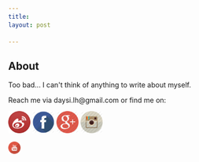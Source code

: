 ```yaml
---
title: 
layout: post

---
```

<div class="content">
	<div class="post">
<h2> About </h2>
<p>Too bad... I can't think of anything to write about myself.</p>
<p>Reach me via daysi.lh@gmail.com or find me on:</p>
<a target="_blank" href="http://www.weibo.com/tzungtzuli"><img src="/media/img/weibo.png" height="45" width="45"></a>
<a target="_blank" href="https://www.facebook.com/tzungtzuli"><img src="/media/img/facebook.png" height="45" width="45"></a>
<a target="_blank" href="https://plus.google.com/109915721717462682982/posts"><img src="/media/img/google+.png" height="45" width="45"></a>
<a target="_blank" href="http://instagram.com/tzungtzu"><img src="/media/img/instagram.png" height="45" width="45"></a>


<a target="_blank" href="https://www.youtube.com/channel/UCNlq1agDkgS5hbOTFk_CeYA"><img src="/media/img/youtube.png" height="25" width="25"></a>


</div>
</div>
